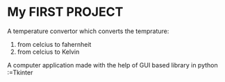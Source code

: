 # My FIRST PROJECT
A temperature convertor which converts the temprature:
1) from celcius to fahernheit 
2) from celcius to Kelvin 


A computer application made with the help of GUI based library in python :=Tkinter 
